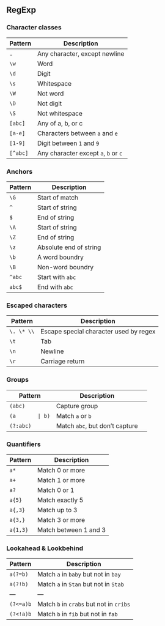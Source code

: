 RegExp
------

### Character classes

<table><thead><tr class="header"><th>Pattern</th><th>Description</th></tr></thead><tbody><tr class="odd"><td><code>.</code></td><td>Any character, except newline</td></tr><tr class="even"><td><code>\w</code></td><td>Word</td></tr><tr class="odd"><td><code>\d</code></td><td>Digit</td></tr><tr class="even"><td><code>\s</code></td><td>Whitespace</td></tr><tr class="odd"><td><code>\W</code></td><td>Not word</td></tr><tr class="even"><td><code>\D</code></td><td>Not digit</td></tr><tr class="odd"><td><code>\S</code></td><td>Not whitespace</td></tr><tr class="even"><td><code>[abc]</code></td><td>Any of a, b, or c</td></tr><tr class="odd"><td><code>[a-e]</code></td><td>Characters between <code>a</code> and <code>e</code></td></tr><tr class="even"><td><code>[1-9]</code></td><td>Digit between <code>1</code> and <code>9</code></td></tr><tr class="odd"><td><code>[^abc]</code></td><td>Any character except <code>a</code>, <code>b</code> or <code>c</code></td></tr></tbody></table>

### Anchors

<table><thead><tr class="header"><th>Pattern</th><th>Description</th></tr></thead><tbody><tr class="odd"><td><code>\G</code></td><td>Start of match</td></tr><tr class="even"><td><code>^</code></td><td>Start of string</td></tr><tr class="odd"><td><code>$</code></td><td>End of string</td></tr><tr class="even"><td><code>\A</code></td><td>Start of string</td></tr><tr class="odd"><td><code>\Z</code></td><td>End of string</td></tr><tr class="even"><td><code>\z</code></td><td>Absolute end of string</td></tr><tr class="odd"><td><code>\b</code></td><td>A word boundry</td></tr><tr class="even"><td><code>\B</code></td><td>Non-word boundry</td></tr><tr class="odd"><td><code>^abc</code></td><td>Start with <code>abc</code></td></tr><tr class="even"><td><code>abc$</code></td><td>End with <code>abc</code></td></tr></tbody></table>

### Escaped characters

<table><thead><tr class="header"><th>Pattern</th><th>Description</th></tr></thead><tbody><tr class="odd"><td><code>\. \* \\</code></td><td>Escape special character used by regex</td></tr><tr class="even"><td><code>\t</code></td><td>Tab</td></tr><tr class="odd"><td><code>\n</code></td><td>Newline</td></tr><tr class="even"><td><code>\r</code></td><td>Carriage return</td></tr></tbody></table>

### Groups

<table><thead><tr class="header"><th>Pattern</th><th>Description</th><th></th></tr></thead><tbody><tr class="odd"><td><code>(abc)</code></td><td>Capture group</td><td></td></tr><tr class="even"><td><code>(a       | b)</code></td><td>Match <code>a</code> or <code>b</code></td><td></td></tr><tr class="odd"><td><code>(?:abc)</code></td><td>Match <code>abc</code>, but don’t capture</td><td></td></tr></tbody></table>

### Quantifiers

<table><thead><tr class="header"><th>Pattern</th><th>Description</th></tr></thead><tbody><tr class="odd"><td><code>a*</code></td><td>Match 0 or more</td></tr><tr class="even"><td><code>a+</code></td><td>Match 1 or more</td></tr><tr class="odd"><td><code>a?</code></td><td>Match 0 or 1</td></tr><tr class="even"><td><code>a{5}</code></td><td>Match exactly 5</td></tr><tr class="odd"><td><code>a{,3}</code></td><td>Match up to 3</td></tr><tr class="even"><td><code>a{3,}</code></td><td>Match 3 or more</td></tr><tr class="odd"><td><code>a{1,3}</code></td><td>Match between 1 and 3</td></tr></tbody></table>

### Lookahead & Lookbehind

<table><thead><tr class="header"><th>Pattern</th><th>Description</th></tr></thead><tbody><tr class="odd"><td><code>a(?=b)</code></td><td>Match <code>a</code> in <code>baby</code> but not in <code>bay</code></td></tr><tr class="even"><td><code>a(?!b)</code></td><td>Match <code>a</code> in <code>Stan</code> but not in <code>Stab</code></td></tr><tr class="odd"><td>—</td><td>—</td></tr><tr class="even"><td><code>(?&lt;=a)b</code></td><td>Match <code>b</code> in <code>crabs</code> but not in <code>cribs</code></td></tr><tr class="odd"><td><code>(?&lt;!a)b</code></td><td>Match <code>b</code> in <code>fib</code> but not in <code>fab</code></td></tr></tbody></table>
